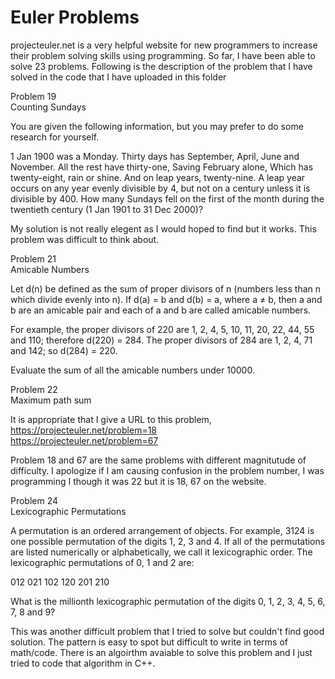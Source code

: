 # Euler Problems

projecteuler.net is a very helpful website for new programmers to increase their problem solving skills using programming. So far,
I have been able to solve 23 problems. Following is the description of the problem that I have solved in the code that I have uploaded in this folder

Problem 19  
Counting Sundays 

You are given the following information, but you may prefer to do some research for yourself.

1 Jan 1900 was a Monday.
Thirty days has September,
April, June and November.
All the rest have thirty-one,
Saving February alone,
Which has twenty-eight, rain or shine.
And on leap years, twenty-nine.
A leap year occurs on any year evenly divisible by 4, but not on a century unless it is divisible by 400.
How many Sundays fell on the first of the month during the twentieth century (1 Jan 1901 to 31 Dec 2000)?

My solution is not really elegent as I would hoped to find but it works. This problem was difficult to think about.

Problem 21  
Amicable Numbers

Let d(n) be defined as the sum of proper divisors of n (numbers less than n which divide evenly into n).
If d(a) = b and d(b) = a, where a ≠ b, then a and b are an amicable pair and each of a and b are called amicable numbers.

For example, the proper divisors of 220 are 1, 2, 4, 5, 10, 11, 20, 22, 44, 55 and 110; therefore d(220) = 284. The proper divisors of 284 are 1, 2, 4, 71 and 142; so d(284) = 220.

Evaluate the sum of all the amicable numbers under 10000.

Problem 22  
Maximum path sum

It is appropriate that I give a URL to this problem,
https://projecteuler.net/problem=18  
https://projecteuler.net/problem=67

Problem 18 and 67 are the same problems with different magnitutude of difficulty. I apologize if I am causing confusion in the 
problem number, I was programming I though it was 22 but it is 18, 67 on the website.

Problem 24  
Lexicographic Permutations

A permutation is an ordered arrangement of objects. For example, 3124 is one possible permutation of the digits 1, 2, 3 and 4. If all of the permutations are listed numerically or alphabetically, we call it lexicographic order. The lexicographic permutations of 0, 1 and 2 are:

012   021   102   120   201   210

What is the millionth lexicographic permutation of the digits 0, 1, 2, 3, 4, 5, 6, 7, 8 and 9?

This was another difficult problem that I tried to solve but couldn't find good solution. The pattern is easy to spot but 
difficult to write in terms of math/code.
There is an algoirthm avaiable to solve this problem and I just tried to code that algorithm in C++.




